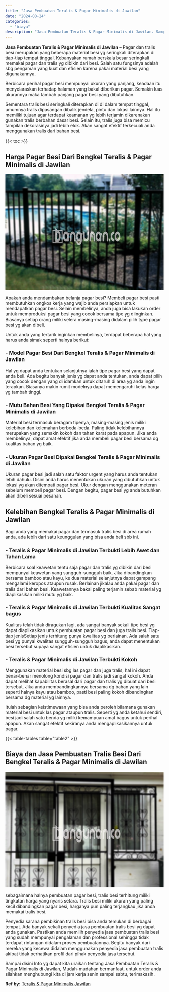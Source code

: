 ```yaml
---
title: "Jasa Pembuatan Teralis & Pagar Minimalis di Jawilan"
date: "2024-08-24"
categories: 
  - "biaya"
description: "Jasa Pembuatan Teralis & Pagar Minimalis di Jawilan. Sampai disini Info yg dapat kita uraikan tentang Jasa Pembuatan Teralis & Pagar Minimalis di Jawilan, Mu..."
---
```


**Jasa Pembuatan Teralis & Pagar Minimalis di Jawilan** – Pagar dan tralis besi merupakan yang beberapa material besi yg seringkali diterapkan di tiap-tiap tempat tinggal. Kebanyakan rumah berskala besar seringkali memakai pagar dan tralis yg dibikin dari besi. Salah satu fungsinya adalah sbg pengaman yang kuat dan efisien karena pakai material besi yang digunakannya.

Berbicara perihal pagar besi mempunyai ukuran yang panjang, keadaan itu menyelaraskan terhadap halaman yang bakal diberikan pagar. Semakin luas ukurannya maka tambah panjang pagar besi yang dibutuhkan.

Sementara tralis besi seringkali diterapkan di di dalam tempat tinggal, umumnya tralis dipasangan dibalik jendela, pintu dan lokasi lainnya. Hal itu memiliki tujuan agar terdapat keamanan yg lebih terjamin dikarenakan gunakan tralis berbahan dasar besi. Selain itu, tralis juga bisa memicu tampilan dekorasinya jadi lebih elok. Akan sangat efektif terkecuali anda menggunakan tralis dari bahan besi.

{{< toc >}}

## Harga Pagar Besi Dari Bengkel Teralis & Pagar Minimalis di Jawilan

![Jasa Pembuatan Teralis & Pagar Minimalis di Jawilan](/images/pagar-minimalis-murah-04.png)

Apakah anda mendambakan belanja pagar besi? Membeli pagar besi pasti membutuhkan ongkos kerja yang wajib anda persiapkan untuk mendapatkan pagar besi. Selain membelinya, anda juga bisa lakukan order untuk memproduksi pagar besi yang cocok bersama tipe yg diinginkan. Biasanya setiap orang miliki selera masing-masing didalam pilih type pagar besi yg akan dibeli.

Untuk anda yang tertarik inginkan membelinya, terdapat beberapa hal yang harus anda simak seperti halnya berikut:
### \- Model Pagar Besi Dari Bengkel Teralis & Pagar Minimalis di Jawilan

Hal yg dapat anda tentukan selanjutnya ialah tipe pagar besi yang dapat anda beli. Ada begitu banyak jenis yg dapat anda tentukan, anda dapat pilih yang cocok dengan yang di idamkan untuk ditaruh di area yg anda ingin terapkan. Biasanya makin rumit modelnya dapat memengaruhi kelas harga yg tambah tinggi.

### \- Mutu Bahan Besi Yang Dipakai Bengkel Teralis & Pagar Minimalis di Jawilan

Material besi termasuk beragam tipenya, masing-masing jenis miliki kelebihan dan kelemahan berbeda-beda. Paling tidak kelebihannya merupakan yang semakin kokoh dan tahan karat pada apapun. Jika anda membelinya, dapat amat efektif jika anda membeli pagar besi bersama dg kualitas bahan yg baik.

### \- Ukuran Pagar Besi Dipakai Bengkel Teralis & Pagar Minimalis di Jawilan

Ukuran pagar besi jadi salah satu faktor urgent yang harus anda tentukan lebih dahulu. Disini anda harus menentukan ukuran yang dibutuhkan untuk lokasi yg akan ditempati pagar besi. Ukur dengan menggunakan meteran sebelum membeli pagar besi. Dengan begitu, pagar besi yg anda butuhkan akan dibeli sesuai pesanan.

## Kelebihan Bengkel Teralis & Pagar Minimalis di Jawilan

Bagi anda yang memakai pagar dan termasuk tralis besi di area rumah anda, ada lebih dari satu keunggulan yang bisa anda beli sbb ini.

### \- Teralis & Pagar Minimalis di Jawilan Terbukti Lebih Awet dan Tahan Lama

Berbicara soal keawetan tentu saja pagar dan tralis yg dibikin dari besi mempunyai keawetan yang sungguh-sungguh baik. Jika dibandingkan bersama bamboo atau kayu, ke dua material selanjutnya dapat gampang mengalami keropos ataupun rusak. Berlainan jikalau anda pakai pagar dan tralis dari bahan besi. Keawetannya bakal paling terjamin sebab material yg diaplikasikan miliki mutu yg baik.

### \- Teralis & Pagar Minimalis di Jawilan Terbukti Kualitas Sangat bagus

Kualitas telah tidak diragukan lagi, ada sangat banyak sekali tipe besi yg dapat diaplikasikan untuk pembuatan pagar besi dan juga tralis besi. Tiap-tiap jenisSetiap jenis terhitung punya kwalitas yg berlainan. Ada salah satu besi yg punyai kwalitas sungguh-sungguh bagus, anda dapat menentukan besi tersebut supaya sangat efisien untuk diaplikasikan.

### \- Teralis & Pagar Minimalis di Jawilan Terbukti Kokoh

Menggunakan material besi sbg las pagar dan juga tralis, hal ini dapat benar-benar menolong kondisi pagar dan tralis jadi sangat kokoh. Anda dapat melihat kapabilitas berasal dari pagar dan tralis yg dibuat dari besi tersebut. Jika anda membandingkannya bersama dg bahan yang lain seperti halnya kayu atau bamboo, pasti besi paling kokoh dibandingkan bersama dg material yg lainnya.

Itulah sebagian keistimewaan yang bisa anda peroleh bilamana gunakan material besi untuk las pagar ataupun tralis. Seperti yg anda ketahui sendiri, besi jadi salah satu benda yg miliki kemampuan amat bagus untuk perihal apapun. Akan sangat efektif sekiranya anda mengaplikasikannya untuk pagar.

{{< table-tables table="table2" >}}

## Biaya dan Jasa Pembuatan Tralis Besi Dari Bengkel Teralis & Pagar Minimalis di Jawilan

![Jasa Pembuatan Teralis & Pagar Minimalis di Jawilan](/images/teralis-minimalis-murah-45.png)

sebagaimana halnya pembuatan pagar besi, tralis besi terhitung miliki tingkatan harga yang nyaris setara. Tralis besi miliki ukuran yang paling kecil dibandingkan pagar besi, harganya pun paling terjangkau jika anda memakai tralis besi.

Penyedia sarana pembikinan tralis besi bisa anda temukan di berbagai tempat. Ada banyak sekali penyedia jasa pembuatan tralis besi yg dapat anda gunakan. Pastikan anda memilih penyedia jasa pembuatan tralis besi yang sudah mempunyai pengalaman dan professional sehingga tidak terdapat rintangan didalam proses pembuatannya. Begitu banyak dari mereka yang kecewa didalam menggunakan penyedia jasa pembuatan tralis akibat tidak perhatikan profil dari pihak penyedia jasa tersebut.

Sampai disini Info yg dapat kita uraikan tentang Jasa Pembuatan Teralis & Pagar Minimalis di Jawilan, Mudah-mudahan bermanfaat, untuk order anda silahkan menghubungi kita di jam kerja senin sampai sabtu, terimakasih.

**Ref by:** [Teralis & Pagar Minimalis Jawilan](https://id.wikipedia.org/wiki/Teralis)
